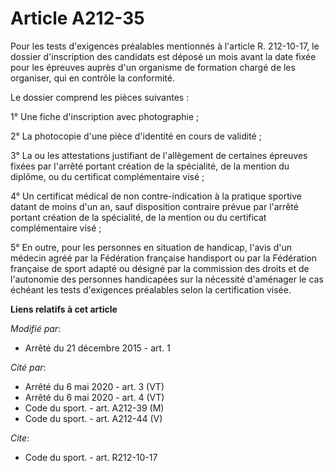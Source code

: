 # Article A212-35

Pour les tests d'exigences préalables mentionnés à l'article R. 212-10-17, le dossier d'inscription des candidats est déposé
un mois avant la date fixée pour les épreuves auprès d'un organisme de formation chargé de les organiser, qui en contrôle la
conformité. 

Le dossier comprend les pièces suivantes : 

1° Une fiche d'inscription avec photographie ; 

2° La photocopie d'une pièce d'identité en cours de validité ; 

3° La ou les attestations justifiant de l'allègement de certaines épreuves fixées par l'arrêté portant création de la
spécialité, de la mention du diplôme, ou du certificat complémentaire visé ; 

4° Un certificat médical de non contre-indication à la pratique sportive datant de moins d'un an, sauf disposition contraire
prévue par l'arrêté portant création de la spécialité, de la mention ou du certificat complémentaire visé ; 

5° En outre, pour les personnes en situation de handicap, l'avis d'un médecin agréé par la Fédération française handisport ou
par la Fédération française de sport adapté ou désigné par la commission des droits et de l'autonomie des personnes
handicapées sur la nécessité d'aménager le cas échéant les tests d'exigences préalables selon la certification visée.

**Liens relatifs à cet article**

_Modifié par_:

  - Arrêté du 21 décembre 2015 - art. 1

_Cité par_:

  - Arrêté du 6 mai 2020 - art. 3 (VT)
  - Arrêté du 6 mai 2020 - art. 4 (VT)
  - Code du sport. - art. A212-39 (M)
  - Code du sport. - art. A212-44 (V)

_Cite_:

  - Code du sport. - art. R212-10-17

